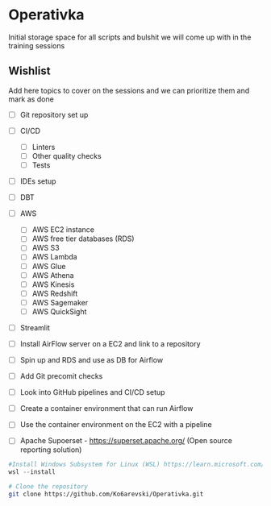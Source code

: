 # Operativka
Initial storage space for all scripts and bulshit we will come up with in the training sessions


## Wishlist
Add here topics to cover on the sessions and we can prioritize them and mark as done

- [ ] Git repository set up
- [ ] CI/CD
  - [ ] Linters
  - [ ] Other quality checks
  - [ ] Tests
- [ ] IDEs setup
- [ ] DBT
- [ ] AWS
  - [ ] AWS EC2 instance
  - [ ] AWS free tier databases (RDS)
  - [ ] AWS S3
  - [ ] AWS Lambda
  - [ ] AWS Glue
  - [ ] AWS Athena
  - [ ] AWS Kinesis
  - [ ] AWS Redshift
  - [ ] AWS Sagemaker
  - [ ] AWS QuickSight
- [ ] Streamlit
- [ ] Install AirFlow server on a EC2 and link to a repository
- [ ] Spin up and RDS and use as DB for Airflow
- [ ] Add Git precomit checks
- [ ] Look into GitHub pipelines and CI/CD setup
- [ ] Create a container environment that can run Airflow
- [ ] Use the container environment on the EC2 with a pipeline
- [ ] Apache Supoerset - https://superset.apache.org/ (Open source reporting solution)


```PowerShell
#Install Windows Subsystem for Linux (WSL) https://learn.microsoft.com/en-us/windows/wsl/install
wsl --install
```

```bash
# Clone the repository
git clone https://github.com/Ko6arevski/Operativka.git
```
